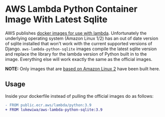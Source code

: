 # AWS Lambda Python Container Image With Latest Sqlite

AWS publishes [docker images for use with lambda](https://gallery.ecr.aws/lambda/python). Unfortunately the underlying operating system (Amazon Linux 1/2) has an out of date version of sqlite installed that won't work with the current supported versions of Django. `aws-lambda-python-sqlite` images compile the latest sqlite version and replace the library for the lambda version of Python built in to the image. Everything else will work exactly the same as the official images.

**NOTE:** Only images that are [based on Amazon Linux 2](https://docs.aws.amazon.com/lambda/latest/dg/python-image.html#python-image-base) have been built here.

## Usage

Inside your dockerfile instead of pulling the official images do as follows:

```diff
- FROM public.ecr.aws/lambda/python:3.9
+ FROM lukewiwa/aws-lambda-python-sqlite:3.9
```